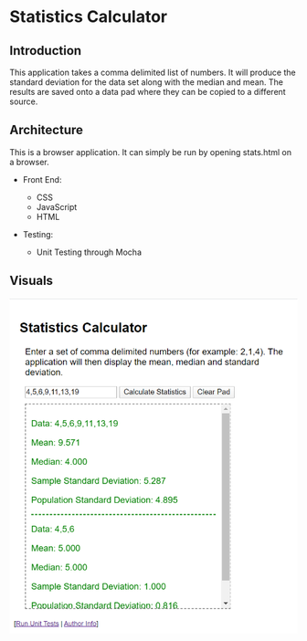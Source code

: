 # Statistics Calculator

## Introduction
This application takes a comma delimited list of numbers. It will produce the standard deviation for the data set along with the median and mean. The results are saved onto a data pad where they can be copied to a different source.

## Architecture

This is a browser application. It can simply be run by opening stats.html on a browser.

* Front End:
    * CSS
    * JavaScript
    * HTML

* Testing:
    * Unit Testing through Mocha

## Visuals

![screenshot](https://github.com/achongsBiz/readme-files/blob/master/stats-calculator/stats1.png)

